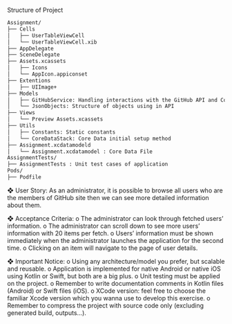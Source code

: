 Structure of Project
```bash
Assignment/
├── Cells
│   ├── UserTableViewCell
│   └── UserTableViewCell.xib
├── AppDelegate
├── SceneDelegate
├── Assets.xcassets
│   ├── Icons
│   └── AppIcon.appiconset
├── Extentions
│   ├── UIImage+
├── Models
│   ├── GitHubService: Handling interactions with the GitHub API and Core Data
│   └── JsonObjects: Structure of objects using in API
├── Views
│   └── Preview Assets.xcassets
├── Utils
│   ├── Constants: Static constants 
│   └── CoreDataStack: Core Data initial setup method
├── Assignment.xcdatamodeld
│   └── Assignment.xcdatamodel : Core Data File
AssignmentTests/
├── AssignmentTests : Unit test cases of application
Pods/
├── Podfile 
```

❖ User Story:
As an administrator, it is possible to browse all users who are the members of
GitHub site then we can see more detailed information about them.

❖ Acceptance Criteria:
o The administrator can look through fetched users’ information.
o The administrator can scroll down to see more users’ information with 20
items per fetch.
o Users’ information must be shown immediately when the administrator
launches the application for the second time.
o Clicking on an item will navigate to the page of user details.

❖ Important Notice:
o Using any architecture/model you prefer, but scalable and reusable.
o Application is implemented for native Android or native iOS using Kotlin
or Swift, but both are a big plus.
o Unit testing must be applied on the project.
o Remember to write documentation comments in Kotlin files (Android) or
Swift files (iOS).
o XCode version: feel free to choose the familiar Xcode version which you
wanna use to develop this exercise.
o Remember to compress the project with source code only (excluding
generated build, outputs...).
